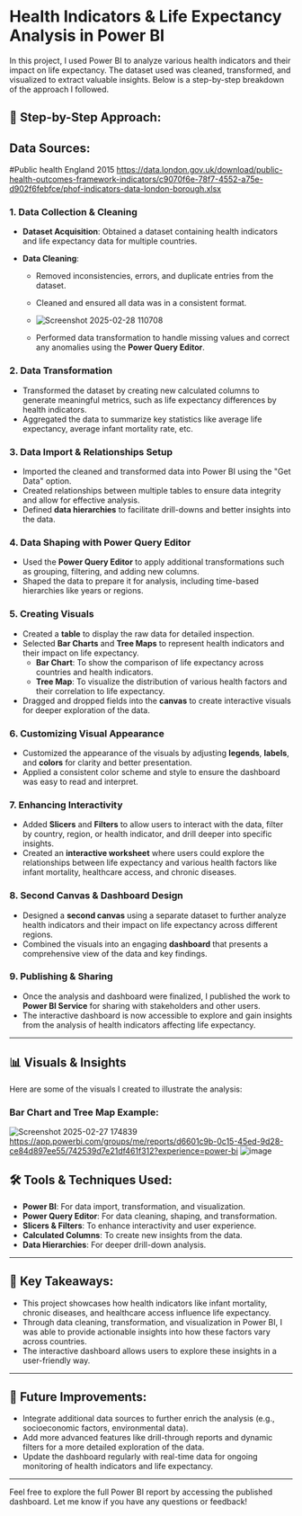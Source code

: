 # Health Indicators & Life Expectancy Analysis in Power BI

In this project, I used Power BI to analyze various health indicators and their impact on life expectancy. The dataset used was cleaned, transformed, and visualized to extract valuable insights. Below is a step-by-step breakdown of the approach I followed.

## 🚀 Step-by-Step Approach:
## Data Sources: 

#Public health England 2015
https://data.london.gov.uk/download/public-health-outcomes-framework-indicators/c9070f6e-78f7-4552-a75e-d902f6febfce/phof-indicators-data-london-borough.xlsx


### 1. **Data Collection & Cleaning**
   - **Dataset Acquisition**: Obtained a dataset containing health indicators and life expectancy data for multiple countries.

   - **Data Cleaning**:
     - Removed inconsistencies, errors, and duplicate entries from the dataset.
     - Cleaned and ensured all data was in a consistent format.
    
     - ![Screenshot 2025-02-28 110708](https://github.com/user-attachments/assets/079690f9-33db-44ca-8d66-956c9ecd9814)
     - Performed data transformation to handle missing values and correct any anomalies using the **Power Query Editor**.

### 2. **Data Transformation**
   - Transformed the dataset by creating new calculated columns to generate meaningful metrics, such as life expectancy differences by health indicators.
   - Aggregated the data to summarize key statistics like average life expectancy, average infant mortality rate, etc.

### 3. **Data Import & Relationships Setup**
   - Imported the cleaned and transformed data into Power BI using the "Get Data" option.
   - Created relationships between multiple tables to ensure data integrity and allow for effective analysis.
   - Defined **data hierarchies** to facilitate drill-downs and better insights into the data.

### 4. **Data Shaping with Power Query Editor**
   - Used the **Power Query Editor** to apply additional transformations such as grouping, filtering, and adding new columns.
   - Shaped the data to prepare it for analysis, including time-based hierarchies like years or regions.

### 5. **Creating Visuals**
   - Created a **table** to display the raw data for detailed inspection.
   - Selected **Bar Charts** and **Tree Maps** to represent health indicators and their impact on life expectancy.
     - **Bar Chart**: To show the comparison of life expectancy across countries and health indicators.
     - **Tree Map**: To visualize the distribution of various health factors and their correlation to life expectancy.
   - Dragged and dropped fields into the **canvas** to create interactive visuals for deeper exploration of the data.

### 6. **Customizing Visual Appearance**
   - Customized the appearance of the visuals by adjusting **legends**, **labels**, and **colors** for clarity and better presentation.
   - Applied a consistent color scheme and style to ensure the dashboard was easy to read and interpret.

### 7. **Enhancing Interactivity**
   - Added **Slicers** and **Filters** to allow users to interact with the data, filter by country, region, or health indicator, and drill deeper into specific insights.
   - Created an **interactive worksheet** where users could explore the relationships between life expectancy and various health factors like infant mortality, healthcare access, and chronic diseases.

### 8. **Second Canvas & Dashboard Design**
   - Designed a **second canvas** using a separate dataset to further analyze health indicators and their impact on life expectancy across different regions.
   - Combined the visuals into an engaging **dashboard** that presents a comprehensive view of the data and key findings.

### 9. **Publishing & Sharing**
   - Once the analysis and dashboard were finalized, I published the work to **Power BI Service** for sharing with stakeholders and other users.
   - The interactive dashboard is now accessible to explore and gain insights from the analysis of health indicators affecting life expectancy.

---

## 📊 Visuals & Insights

Here are some of the visuals I created to illustrate the analysis:

### Bar Chart and Tree Map Example:
![Screenshot 2025-02-27 174839](https://github.com/user-attachments/assets/0d7c56ad-32e1-4ec9-befe-d38573306905)
https://app.powerbi.com/groups/me/reports/d6601c9b-0c15-45ed-9d28-ce84d897ee55/742539d7e21df461f312?experience=power-bi
![image](https://github.com/user-attachments/assets/a4d5551d-1f7e-4f27-abf2-e3bc9ec156b0)

## 🛠 Tools & Techniques Used:
- **Power BI**: For data import, transformation, and visualization.
- **Power Query Editor**: For data cleaning, shaping, and transformation.
- **Slicers & Filters**: To enhance interactivity and user experience.
- **Calculated Columns**: To create new insights from the data.
- **Data Hierarchies**: For deeper drill-down analysis.

---

## 🎯 Key Takeaways:
- This project showcases how health indicators like infant mortality, chronic diseases, and healthcare access influence life expectancy.
- Through data cleaning, transformation, and visualization in Power BI, I was able to provide actionable insights into how these factors vary across countries.
- The interactive dashboard allows users to explore these insights in a user-friendly way.

---

## 📅 Future Improvements:
- Integrate additional data sources to further enrich the analysis (e.g., socioeconomic factors, environmental data).
- Add more advanced features like drill-through reports and dynamic filters for a more detailed exploration of the data.
- Update the dashboard regularly with real-time data for ongoing monitoring of health indicators and life expectancy.

---

Feel free to explore the full Power BI report by accessing the published dashboard. Let me know if you have any questions or feedback!
